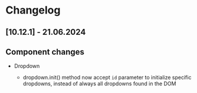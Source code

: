 # Changelog

## \[10.12.1\] - 21.06.2024

## Component changes

- Dropdown

  - dropdown.init() method now accept `id` parameter to initialize specific dropdowns, instead of always all dropdowns found in the DOM
